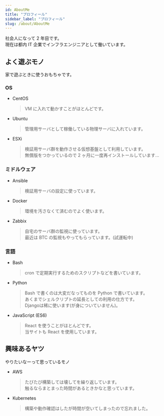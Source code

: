 ```yaml
---
id: AboutMe
title: "プロフィール"
sidebar_label: "プロフィール"
slug: /about/AboutMe
---
```


社会人になって 2 年目です。  
現在は都内 IT 企業でインフラエンジニアとして働いています。

## よく遊ぶモノ

家で遊ぶときに使うおもちゃです。

### OS

- CentOS
  > VM に入れて動かすことがほとんどです。
- Ubuntu
  > 管理用サーバとして稼働している物理サーバに入れています。
- ESXi
  > 検証用サーバ群を動作させる仮想基盤として利用しています。  
  > 無償版をつかっているので 2 ヶ月に一度再インストールしています...

### ミドルウェア

- Ansible
  > 検証用サーバの設定に使っています。
- Docker
  > 環境を汚さなくて済むのでよく使います。
- Zabbix
  > 自宅のサーバ群の監視に使っています。  
  > 最近は BTC の監視もやってもらっています。(試運転中)

### 言語

- Bash

  > cron で定期実行するためのスクリプトなどを書いています。

- Python

  > Bash で書くのは大変だなってものを Python で書いています。  
  > あくまでシェルクリプトの延長としての利用の仕方です。  
  > Djangoは稀に使います(が身についていません)。

- JavaScript (ES6)
  > React を使うことがほとんどです。  
  > 当サイトも React を使用しています。

## 興味あるヤツ

やりたいなーって思っているモノ

- AWS
  > たびたび構築しては壊してを繰り返しています。  
  > 触るならまとまった時間があるときかなと思っています。
- Kubernetes
  > 構築や動作確認はしたが時間が空いてしまったので忘れました。
